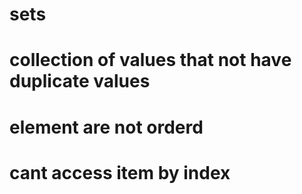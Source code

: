 # sets
# collection of values that not have duplicate values
# element are not orderd
# cant access item by index